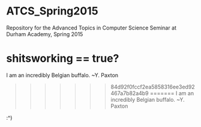 ATCS_Spring2015
===============
Repository for the Advanced Topics in Computer Science Seminar at Durham Academy, Spring 2015


shitsworking == true?
=======
I am an incredibly Belgian buffalo. ~Y. Paxton
>>>>>>> 84d92f0fccf2ea5858316ee3ed92467a7b82a4b9
=======
I am an incredibly Belgian buffalo. ~Y. Paxton


:^)
